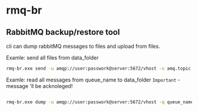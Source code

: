 # rmq-br
## RabbitMQ backup/restore tool

cli can dump rabbitMQ messages to files and upload from files.


Examle: send all files from data_folder

```bash
rmq-br.exe send -u amqp://user:passwork@server:5672/vhost -x amq.topic -k routing-key -d data_folder  --quite true
```


Examle: read all messages from queue_name to data_folder
`Important` - message 'll be acknoleged!

```bash

rmq-br.exe dump -u amqp://user:passwork@server:5672/vhost -q queue_name -d data_folder
```


